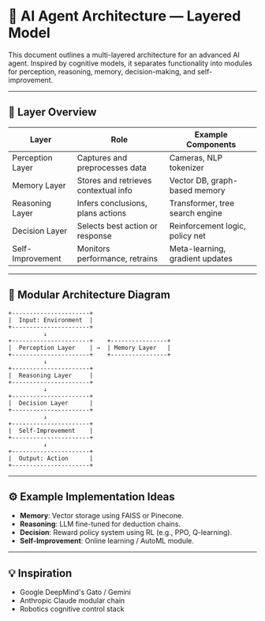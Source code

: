 
# 🧠 AI Agent Architecture — Layered Model

This document outlines a multi-layered architecture for an advanced AI agent. Inspired by cognitive models, it separates functionality into modules for perception, reasoning, memory, decision-making, and self-improvement.

---

## 🧱 Layer Overview

| Layer              | Role                                | Example Components              |
|-------------------|-------------------------------------|----------------------------------|
| Perception Layer   | Captures and preprocesses data      | Cameras, NLP tokenizer           |
| Memory Layer       | Stores and retrieves contextual info| Vector DB, graph-based memory    |
| Reasoning Layer    | Infers conclusions, plans actions   | Transformer, tree search engine  |
| Decision Layer     | Selects best action or response     | Reinforcement logic, policy net  |
| Self-Improvement   | Monitors performance, retrains      | Meta-learning, gradient updates  |

---

## 🔄 Modular Architecture Diagram

```
+----------------------+
|  Input: Environment  |
+----------------------+
          ↓
+----------------------+    +----------------+
|  Perception Layer    | →  | Memory Layer   |
+----------------------+    +----------------+
          ↓
+----------------------+
|  Reasoning Layer     |
+----------------------+
          ↓
+----------------------+
|  Decision Layer      |
+----------------------+
          ↓
+----------------------+
|  Self-Improvement    |
+----------------------+
          ↓
+----------------------+
|  Output: Action      |
+----------------------+
```

---

## ⚙️ Example Implementation Ideas

- **Memory**: Vector storage using FAISS or Pinecone.
- **Reasoning**: LLM fine-tuned for deduction chains.
- **Decision**: Reward policy system using RL (e.g., PPO, Q-learning).
- **Self-Improvement**: Online learning / AutoML module.

---

## 💡 Inspiration

- Google DeepMind's Gato / Gemini
- Anthropic Claude modular chain
- Robotics cognitive control stack
